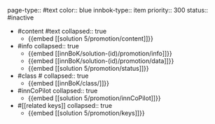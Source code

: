 page-type:: #text
color:: blue
innbok-type:: item
priority:: 300
status:: #inactive

- #content #text
  collapsed:: true
	- {{embed [[solution 5/promotion/content]]}}
- #info
  collapsed:: true
	- {{embed [[innBoK/solution-(id)/promotion/info]]}}
	- {{embed [[innBoK/solution-(id)/promotion/data]]}}
	- {{embed [[solution 5/promotion/status]]}}
- #class #
  collapsed:: true
	- {{embed [[innBoK/class/]]}}
- #innCoPilot
  collapsed:: true
	- {{embed [[solution 5/promotion/innCoPilot]]}}
- #[[related keys]]
  collapsed:: true
	- {{embed [[solution 5/promotion/keys]]}}







